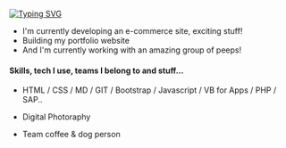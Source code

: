 
[![Typing SVG](https://readme-typing-svg.herokuapp.com?size=30&pause=500&vCenter=true&width=600&height=70&lines=Hello!👋+My+name+is+Fernanda;I'm+a+Full+Stack+Developer)](https://git.io/typing-svg)


- I'm currently developing an e-commerce site, exciting stuff!
- Building my portfolio website
- And I'm currently working with an amazing group of peeps!

#### Skills, tech I use, teams I belong to and stuff...

- HTML / CSS / MD / GIT / Bootstrap / Javascript / VB for Apps / PHP / SAP..

- Digital Photoraphy

- Team coffee & dog person
